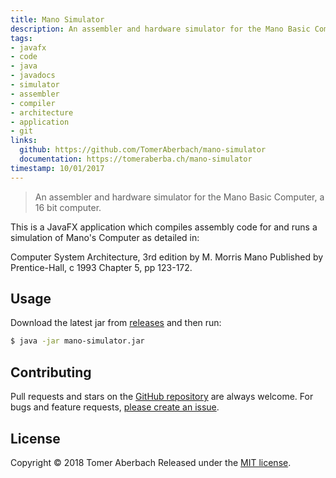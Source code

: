 ```yaml
---
title: Mano Simulator
description: An assembler and hardware simulator for the Mano Basic Computer, a 16 bit computer.
tags:
- javafx
- code
- java
- javadocs
- simulator
- assembler
- compiler
- architecture
- application
- git
links:
  github: https://github.com/TomerAberbach/mano-simulator
  documentation: https://tomeraberba.ch/mano-simulator
timestamp: 10/01/2017
---
```

> An assembler and hardware simulator for the Mano Basic Computer, a 16 bit computer.

This is a JavaFX application which compiles assembly code for and runs a simulation of Mano's Computer as detailed in:

Computer System Architecture, 3rd edition
by M. Morris Mano
Published by Prentice-Hall, c 1993
Chapter 5, pp 123-172.

## Usage

Download the latest jar from [releases](https://github.com/TomerAberbach/mano-simulator/releases) and then run:

```sh
$ java -jar mano-simulator.jar
```

## Contributing

Pull requests and stars on the [GitHub repository](https://github.com/TomerAberbach/mano-simulator) are always welcome. For bugs and feature requests, [please create an issue](https://github.com/TomerAberbach/mano-simulator/issues/new).

## License

Copyright © 2018 Tomer Aberbach
Released under the [MIT license](https://github.com/TomerAberbach/mano-simulator/blob/master/LICENSE).
